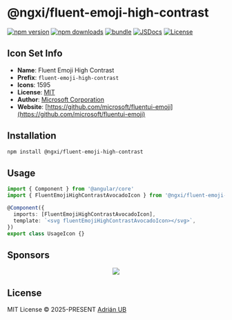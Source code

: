 # @ngxi/fluent-emoji-high-contrast

[![npm version][npm-version-src]][npm-version-href]
[![npm downloads][npm-downloads-src]][npm-downloads-href]
[![bundle][bundle-src]][bundle-href]
[![JSDocs][jsdocs-src]][jsdocs-href]
[![License][license-src]][license-href]

## Icon Set Info

- **Name**: Fluent Emoji High Contrast
- **Prefix**: `fluent-emoji-high-contrast`
- **Icons**: 1595
- **License**: [MIT](https://github.com/microsoft/fluentui-emoji/blob/main/LICENSE)
- **Author**: [Microsoft Corporation](https://github.com/microsoft/fluentui-emoji)
- **Website**: [https://github.com/microsoft/fluentui-emoji](https://github.com/microsoft/fluentui-emoji)

## Installation

```sh
npm install @ngxi/fluent-emoji-high-contrast
```

## Usage

```ts
import { Component } from '@angular/core'
import { FluentEmojiHighContrastAvocadoIcon } from '@ngxi/fluent-emoji-high-contrast'

@Component({
  imports: [FluentEmojiHighContrastAvocadoIcon],
  template: `<svg fluentEmojiHighContrastAvocadoIcon></svg>`,
})
export class UsageIcon {}
```

## Sponsors

<p align="center">
  <a href="https://cdn.jsdelivr.net/gh/adrian-ub/static/sponsors.svg">
    <img src='https://cdn.jsdelivr.net/gh/adrian-ub/static/sponsors.svg'/>
  </a>
</p>

## License

MIT License © 2025-PRESENT [Adrián UB](https://github.com/adrian-ub)

<!-- Badges -->

[npm-version-src]: https://img.shields.io/npm/v/@ngxi/fluent-emoji-high-contrast?style=flat&colorA=080f12&colorB=1fa669
[npm-version-href]: https://npmjs.com/package/@ngxi/fluent-emoji-high-contrast
[npm-downloads-src]: https://img.shields.io/npm/dm/@ngxi/fluent-emoji-high-contrast?style=flat&colorA=080f12&colorB=1fa669
[npm-downloads-href]: https://npmjs.com/package/@ngxi/fluent-emoji-high-contrast
[bundle-src]: https://img.shields.io/bundlephobia/minzip/@ngxi/fluent-emoji-high-contrast?style=flat&colorA=080f12&colorB=1fa669&label=minzip
[bundle-href]: https://bundlephobia.com/result?p=@ngxi/fluent-emoji-high-contrast
[license-src]: https://img.shields.io/npm/l/@ngxi/fluent-emoji-high-contrast?style=flat&colorA=080f12&colorB=1fa669
[license-href]: https://github.com/adrian-ub/ngxi/blob/main/LICENSE
[jsdocs-src]: https://img.shields.io/badge/jsdocs-reference-080f12?style=flat&colorA=080f12&colorB=1fa669
[jsdocs-href]: https://www.jsdocs.io/package/@ngxi/fluent-emoji-high-contrast
